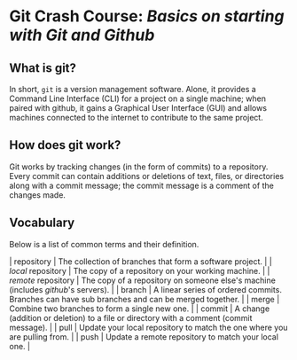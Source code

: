 # Git Crash Course: _Basics on starting with Git and Github_

## What is git?
In short, `git` is a version management software. 
Alone, it provides a Command Line Interface (CLI) for a project
on a single machine;
when paired with github, 
it gains a Graphical User Interface (GUI) and 
allows machines connected to the internet to contribute to the same project.

## How does git work?
Git works by tracking changes (in the form of commits) to a repository.
Every commit can contain additions or deletions of text, files, or directories
along with a commit message;
the commit message is a comment of the changes made.

## Vocabulary

Below is a list of common terms and their definition.

| repository | The collection of branches that form a software project.  |
| _local_ repository | The copy of a repository on your working machine. |
| _remote_ repository | The copy of a repository on someone else's machine (includes _github_'s servers). |
| branch | A linear series of ordered commits. Branches can have sub branches and can be merged together. |
| merge  | Combine two branches to form a single new one. |
| commit | A change (addition or deletion) to a file or directory with a comment (commit message). |
| pull | Update your local repository to match the one where you are pulling from. |
| push | Update a remote repository to match your local one. |

